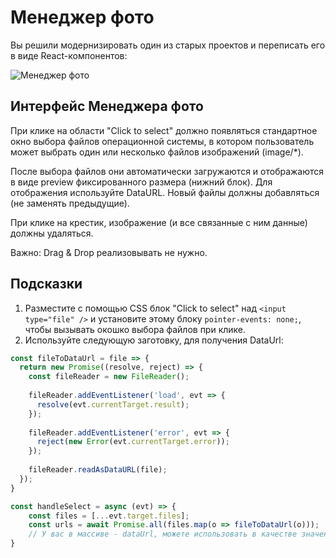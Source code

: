 Менеджер фото
===

Вы решили модернизировать один из старых проектов и переписать его в виде React-компонентов:

![Менеджер фото](./assets/image.png)

## Интерфейс Менеджера фото

При клике на области "Click to select" должно появляться стандартное окно выбора файлов операционной системы, в котором пользователь может выбрать один или несколько файлов изображений (image/*).

После выбора файлов они автоматически загружаются и отображаются в виде preview фиксированного размера (нижний блок). Для отображения используйте DataURL. Новый файлы должны добавляться (не заменять предыдущие).

При клике на крестик, изображение (и все связанные с ним данные) должны удаляться.

Важно: Drag & Drop реализовывать не нужно.

## Подсказки

1. Разместите с помощью CSS блок "Click to select" над `<input type="file" />` и установите этому блоку `pointer-events: none;`, чтобы вызывать окошко выбора файлов при клике.
1. Используйте следующую заготовку, для получения DataUrl:
```js
const fileToDataUrl = file => {
  return new Promise((resolve, reject) => {
    const fileReader = new FileReader();
  
    fileReader.addEventListener('load', evt => {
      resolve(evt.currentTarget.result);
    });
    
    fileReader.addEventListener('error', evt => {
      reject(new Error(evt.currentTarget.error));
    });
    
    fileReader.readAsDataURL(file);
  });
}

const handleSelect = async (evt) => {
    const files = [...evt.target.files];
    const urls = await Promise.all(files.map(o => fileToDataUrl(o)));
    // У вас в массиве - dataUrl, можете использовать в качестве значения атрибута src тега img
}
```
